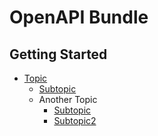 # OpenAPI Bundle

## Getting Started

 * [Topic](getting-started/topic/README.md)
   * [Subtopic](getting-started/topic/subtopic/README.md)
   * Another Topic
     * [Subtopic](getting-started/topic/another/README.md)
     * [Subtopic2](getting-started/topic/subtopic2/README.md)
